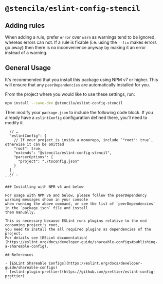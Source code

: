 # `@stencila/eslint-config-stencil`

## Adding rules

When adding a rule, prefer `error` over `warn` as warnings tend to be ignored, whereas errors
can not. If a rule is fixable (i.e. using the `--fix` makes errors go away) then there is no inconvenience
anyway by making it an error instead of a warning.

## General Usage

It's recommended that you install this package using NPM v7 or higher.
This will ensure that any `peerDependencies` are automatically installed for you.

From the project where you would like to use these settings, run:

```bash
npm install --save-dev @stencila/eslint-config-stencil
```

Then modify your `package.json` to include the following code block. If you already
have a `eslintConfig` configuration defined there, you’ll need to modify it.

````json5
  // …
  "eslintConfig": {
    // If your project is inside a monorepo, include `"root": true`, otherwise it can be omitted
    "root": true,
    "extends": "@stencila/eslint-config-stencil",
    "parserOptions": {
      "project": "./tsconfig.json"
    }
  }
  // …
```

### Installing with NPM v6 and below

For usage with NPM v6 and below, please follow the peerDependency warning messages shown in your console
when running the above command, or see the list of `peerDependencies` in the `package.json` file and install
them manually.

This is necessary because ESLint runs plugins relative to the end consuming project's root,
you need to install the all required plugins as dependencies of the project.
For details see [ESLint documentation](https://eslint.org/docs/developer-guide/shareable-configs#publishing-a-shareable-config).

## References

- [ESLint Shareable Configs](https://eslint.org/docs/developer-guide/shareable-configs)
- [eslint-plugin-prettier](https://github.com/prettier/eslint-config-prettier)
```
````
